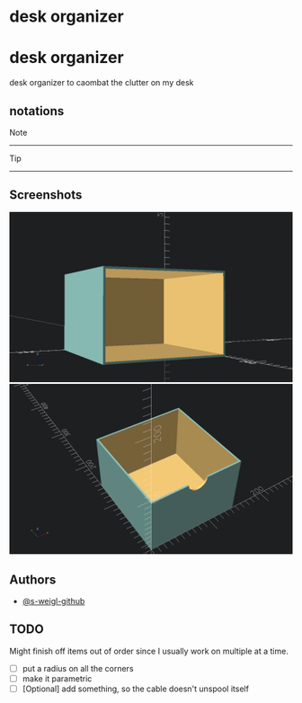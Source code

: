# desk organizer

# desk organizer

desk organizer to caombat the clutter on my desk

## notations
> [!NOTE]
> ---

> [!TIP]
> ---

## Screenshots
<!-- screenshots created with openscad -->

![App Screenshot](organizer_28092025.png)
![App Screenshot](organizer_inlay1_28092025.png)

## Authors

- [@s-weigl-github](https://github.com/s-weigl-github)

## TODO

Might finish off items out of order since I usually work on multiple at a time.

- [ ] put a radius on all the corners
- [ ] make it parametric
- [ ] \[Optional] add something, so the cable doesn't unspool itself